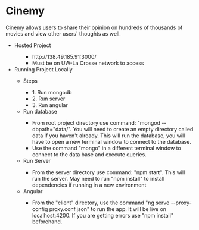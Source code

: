 # Cinemy
Cinemy allows users to share their opinion on hundreds of thousands of movies and view other users' thoughts as well.
<ul>
  <li>Hosted Project</li>
  <ul>
    <ul>
      <li>http://138.49.185.91:3000/</li>
      <li>Must be on UW-La Crosse network to access</li>
    </ul>
  </ul>
    <li>Running Project Locally</li>
    <ul>
      <li>Steps</li>
      <ul>
        <li>1. Run mongodb</li>
        <li>2. Run server</li>
        <li>3. Run angular</li>
      </ul>
      <li>Run database</li>
        <ul>
            <li>From root project directory use command: "mongod --dbpath="data/". You will need to create an empty
                directory called data if you haven't already. This will run the database, you will have to open a new
                terminal window to connect to the database.</li>
            <li>Use the command "mongo" in a different terminal window to connect to the data base and execute queries.
            </li>
        </ul>
      <li>Run Server</li>
      <ul>
        <li>From the server directory use command: "npm start". This will run the server.
          May need to run "npm install" to install dependencies if running in a new environment</li>
      </ul>
      <li>Angular</li>
        <ul>
            <li>From the "client" directory, use the command "ng serve --proxy-config proxy.conf.json" to run the app. It will be live on
                localhost:4200. If you are getting errors use "npm install" beforehand. </li>
        </ul>
</ul>
